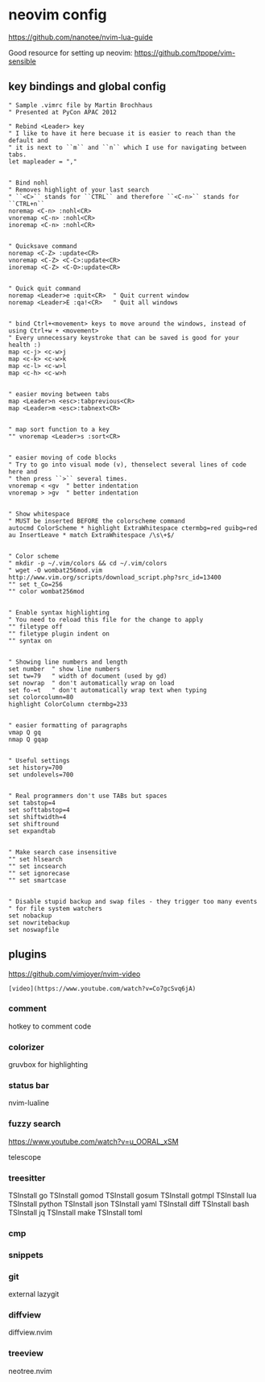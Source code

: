 # neovim config

https://github.com/nanotee/nvim-lua-guide

Good resource for setting up neovim:
https://github.com/tpope/vim-sensible


## key bindings and global config


```vim
" Sample .vimrc file by Martin Brochhaus
" Presented at PyCon APAC 2012

" Rebind <Leader> key
" I like to have it here becuase it is easier to reach than the default and
" it is next to ``m`` and ``n`` which I use for navigating between tabs.
let mapleader = ","


" Bind nohl
" Removes highlight of your last search
" ``<C>`` stands for ``CTRL`` and therefore ``<C-n>`` stands for ``CTRL+n``
noremap <C-n> :nohl<CR>
vnoremap <C-n> :nohl<CR>
inoremap <C-n> :nohl<CR>


" Quicksave command
noremap <C-Z> :update<CR>
vnoremap <C-Z> <C-C>:update<CR>
inoremap <C-Z> <C-O>:update<CR>


" Quick quit command
noremap <Leader>e :quit<CR>  " Quit current window
noremap <Leader>E :qa!<CR>   " Quit all windows


" bind Ctrl+<movement> keys to move around the windows, instead of using Ctrl+w + <movement>
" Every unnecessary keystroke that can be saved is good for your health :)
map <c-j> <c-w>j
map <c-k> <c-w>k
map <c-l> <c-w>l
map <c-h> <c-w>h


" easier moving between tabs
map <Leader>n <esc>:tabprevious<CR>
map <Leader>m <esc>:tabnext<CR>


" map sort function to a key
"" vnoremap <Leader>s :sort<CR>


" easier moving of code blocks
" Try to go into visual mode (v), thenselect several lines of code here and
" then press ``>`` several times.
vnoremap < <gv  " better indentation
vnoremap > >gv  " better indentation


" Show whitespace
" MUST be inserted BEFORE the colorscheme command
autocmd ColorScheme * highlight ExtraWhitespace ctermbg=red guibg=red
au InsertLeave * match ExtraWhitespace /\s\+$/


" Color scheme
" mkdir -p ~/.vim/colors && cd ~/.vim/colors
" wget -O wombat256mod.vim http://www.vim.org/scripts/download_script.php?src_id=13400
"" set t_Co=256
"" color wombat256mod


" Enable syntax highlighting
" You need to reload this file for the change to apply
"" filetype off
"" filetype plugin indent on
"" syntax on


" Showing line numbers and length
set number  " show line numbers
set tw=79   " width of document (used by gd)
set nowrap  " don't automatically wrap on load
set fo-=t   " don't automatically wrap text when typing
set colorcolumn=80
highlight ColorColumn ctermbg=233


" easier formatting of paragraphs
vmap Q gq
nmap Q gqap


" Useful settings
set history=700
set undolevels=700


" Real programmers don't use TABs but spaces
set tabstop=4
set softtabstop=4
set shiftwidth=4
set shiftround
set expandtab


" Make search case insensitive
"" set hlsearch
"" set incsearch
"" set ignorecase
"" set smartcase


" Disable stupid backup and swap files - they trigger too many events
" for file system watchers
set nobackup
set nowritebackup
set noswapfile
```

## plugins 

https://github.com/vimjoyer/nvim-video


    [video](https://www.youtube.com/watch?v=Co7gcSvq6jA)

### comment
hotkey to comment code

### colorizer
gruvbox for highlighting

### status bar  
nvim-lualine


### fuzzy search

https://www.youtube.com/watch?v=u_OORAL_xSM

telescope

### treesitter
TSInstall go
TSInstall gomod
TSInstall gosum
TSInstall gotmpl
TSInstall lua
TSInstall python
TSInstall json
TSInstall yaml
TSInstall diff
TSInstall bash
TSInstall jq
TSInstall make
TSInstall toml

### cmp

### snippets

### git
external lazygit


### diffview
diffview.nvim

### treeview
neotree.nvim

